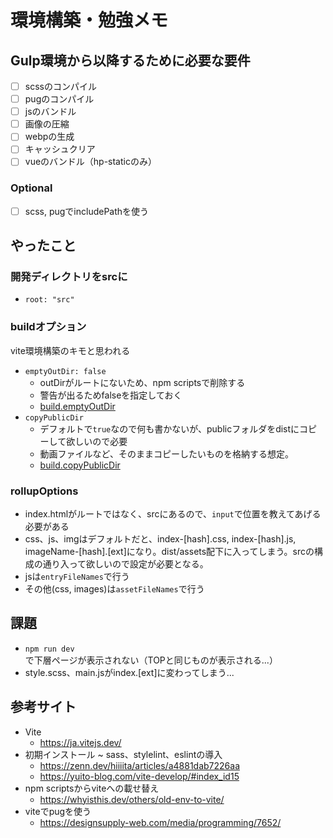 # 環境構築・勉強メモ

## Gulp環境から以降するために必要な要件

- [ ] scssのコンパイル
- [ ] pugのコンパイル
- [ ] jsのバンドル
- [ ] 画像の圧縮
- [ ] webpの生成
- [ ] キャッシュクリア
- [ ] vueのバンドル（hp-staticのみ）

### Optional

- [ ] scss, pugでincludePathを使う

## やったこと

### 開発ディレクトリをsrcに

- `root: "src"`

### buildオプション

vite環境構築のキモと思われる

- `emptyOutDir: false`
  - outDirがルートにないため、npm scriptsで削除する
  - 警告が出るためfalseを指定しておく
  - [build.emptyOutDir](https://ja.vitejs.dev/config/build-options.html#build-emptyoutdir)
- `copyPublicDir`
  - デフォルトで`true`なので何も書かないが、publicフォルダをdistにコピーして欲しいので必要
  - 動画ファイルなど、そのままコピーしたいものを格納する想定。
  - [build.copyPublicDir](https://ja.vitejs.dev/config/build-options.html#build-copypublicdir)

### rollupOptions

- index.htmlがルートではなく、srcにあるので、`input`で位置を教えてあげる必要がある
- css、js、imgはデフォルトだと、index-[hash].css, index-[hash].js, imageName-[hash].[ext]になり。dist/assets配下に入ってしまう。srcの構成の通り入って欲しいので設定が必要となる。
- jsは`entryFileNames`で行う
- その他(css, images)は`assetFileNames`で行う

## 課題

- `npm run dev`で下層ページが表示されない（TOPと同じものが表示される...）
- style.scss、main.jsがindex.[ext]に変わってしまう...

## 参考サイト

- Vite
  - https://ja.vitejs.dev/
- 初期インストール ~ sass、stylelint、eslintの導入
  - https://zenn.dev/hiiiita/articles/a4881dab7226aa
  - https://yuito-blog.com/vite-develop/#index_id15
- npm scriptsからviteへの載せ替え
  - https://whyisthis.dev/others/old-env-to-vite/
- viteでpugを使う
  - https://designsupply-web.com/media/programming/7652/
